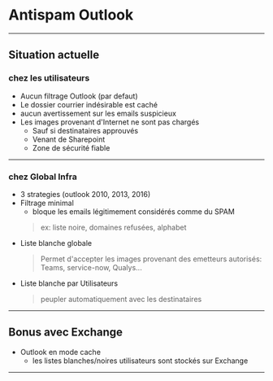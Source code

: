 # Antispam Outlook
---
## Situation actuelle
### chez les utilisateurs
* Aucun filtrage Outlook (par defaut)
* Le dossier courrier indésirable est caché
* aucun avertissement sur les emails suspicieux
* Les images provenant d'Internet ne sont pas chargés
    * Sauf si destinataires approuvés
    * Venant de Sharepoint
    * Zone de sécurité fiable

---
### chez Global Infra
* 3 strategies (outlook 2010, 2013, 2016)
* Filtrage minimal
    * bloque les emails légitimement considérés comme du SPAM
    > ex: liste noire, domaines refusées, alphabet
* Liste blanche globale
    > Permet d'accepter les images provenant des emetteurs autorisés: Teams, service-now, Qualys...
* Liste blanche par Utilisateurs
    > peupler automatiquement avec les destinataires

---

## Bonus avec Exchange

* Outlook en mode cache
    * les listes blanches/noires utilisateurs sont stockés sur Exchange   
---

